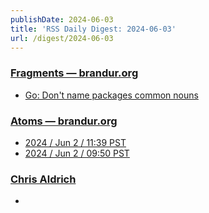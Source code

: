```yaml
---
publishDate: 2024-06-03
title: 'RSS Daily Digest: 2024-06-03'
url: /digest/2024-06-03
---
```


### [Fragments — brandur.org](https://brandur.org/)

  * [Go: Don't name packages common nouns](https://brandur.org/fragments/go-no-common-nouns)
  
### [Atoms  — brandur.org](https://brandur.org/)

  * [2024 / Jun 2 / 11:39 PST](https://brandur.org/atoms/gtifsv2)
  * [2024 / Jun 2 / 09:50 PST](https://brandur.org/atoms/gtie7tc)
  
### [Chris Aldrich](https://boffosocko.com/)

  * [](https://boffosocko.com/2024/06/02/1953-smith-corona-silent-typewriter-surgery/)
  
